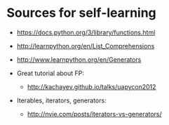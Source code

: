 # Sources for self-learning

* https://docs.python.org/3/library/functions.html 
* http://learnpython.org/en/List_Comprehensions 
* http://www.learnpython.org/en/Generators


* Great  tutorial about FP: 
    * http://kachayev.github.io/talks/uapycon2012
* Iterables, iterators, generators: 
    * http://nvie.com/posts/iterators-vs-generators/